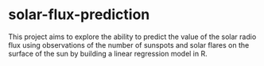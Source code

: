 # solar-flux-prediction
This project aims to explore the ability to predict the value of the solar radio flux using observations of the number of sunspots and solar flares on the surface of the sun by building a linear regression model in R.
